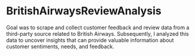 # BritishAirwaysReviewAnalysis
Goal was to scrape and collect customer feedback and review data from a third-party source related to British Airways. Subsequently, I analyzed this data to uncover insights that can provide valuable information about customer sentiments, needs, and feedback.
